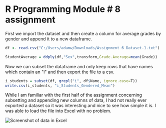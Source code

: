 R Programming Module \# 8 assignment
================

First we import the dataset and then create a column for average grades by gender and append it to a new dataframe.

``` r
df <- read.csv("C:/Users/adamw/Downloads/Assignment 6 Dataset-1.txt")

StudentAverage = ddply(df,"Sex",transform,Grade.Average=mean(Grade))
```

Now we can subset the dataframe and only keep rows that have names which contain an "i" and then export the file to a csv.

``` r
i_students = subset(df, grepl("i", df$Name, ignore.case=T))
write.csv(i_students, "i_Students_Gendered_Mean")
```

While I am familiar with the first half of the assignment concerning subsetting and appending new columns of data, I had not really ever exported a dataset so it was interesting and nice to see how simple it is. I was able to load the file into Excel with no problem.

![Screenshot of data in Excel](https://gyazo.com/7c1212d758573f6e6bcff92f38a1c8f3)
